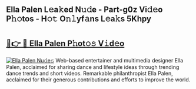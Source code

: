 ## Ella Palen L𝚎a𝚔ed N𝚞𝚍e - Part-g0z Vi𝚍𝚎o P𝚑𝚘tos - H𝚘𝚝 O𝚗𝚕yf𝚊ns L𝚎a𝚔s 5Khpy

# <h2><a href="http://kfefdh.oniu.top/?m=Ella+Palen">🔗👉 🔴 Ella Palen P𝚑ot𝚘𝚜 V𝚒d𝚎o</a></h2>

[![Ella Palen Nu𝚍e𝚜](https://i.imgur.com/0qMVB7G.gif)](http://kfefdh.oniu.top/?m=Ella+Palen)
Web-based entertainer and multimedia designer Ella Palen, acclaimed for sharing dance and lifestyle ideas through trending dance trends and short videos. Remarkable philanthropist Ella Palen, acclaimed for their generous contributions and efforts to improve the world.  
